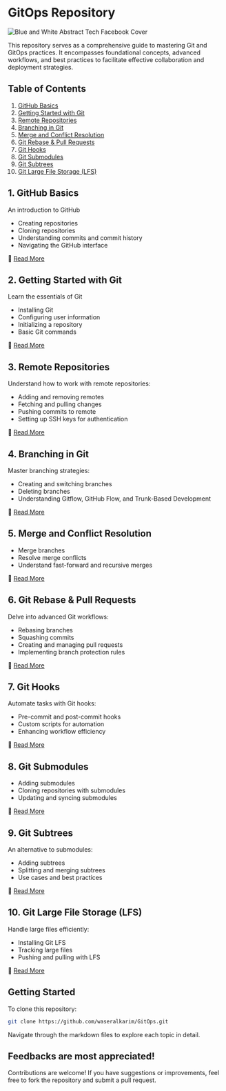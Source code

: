 # GitOps Repository

![Blue and White Abstract Tech Facebook Cover](https://github.com/user-attachments/assets/f410688a-59e7-4dc3-98c9-942c5fb780ac)

This repository serves as a comprehensive guide to mastering Git and GitOps practices. It encompasses foundational concepts, advanced workflows, and best practices to facilitate effective collaboration and deployment strategies.

##  Table of Contents

1. [GitHub Basics](01-github-basics.md)
2. [Getting Started with Git](02-getting-started.md)
3. [Remote Repositories](03-remote-repository.md)
4. [Branching in Git](04-branching-in-git.md)
5. [Merge and Conflict Resolution](05-merge-and-conflict.md)
6. [Git Rebase & Pull Requests](06-git-rebase-pull-request.md)
7. [Git Hooks](07-git-hook.md)
8. [Git Submodules](08-submodule.md)
9. [Git Subtrees](09-subtree.md)
10. [Git Large File Storage (LFS)](10-git-lfs.md)

## 1. GitHub Basics

An introduction to GitHub

- Creating repositories
- Cloning repositories
- Understanding commits and commit history
- Navigating the GitHub interface

📄 [Read More](01-github-basics.md)

## 2. Getting Started with Git

Learn the essentials of Git

- Installing Git
- Configuring user information
- Initializing a repository
- Basic Git commands

📄 [Read More](02-getting-started.md)

## 3. Remote Repositories

Understand how to work with remote repositories:

- Adding and removing remotes
- Fetching and pulling changes
- Pushing commits to remote
- Setting up SSH keys for authentication

📄 [Read More](03-remote-repository.md)

## 4. Branching in Git

Master branching strategies:

- Creating and switching branches
- Deleting branches
- Understanding Gitflow, GitHub Flow, and Trunk-Based Development

📄 [Read More](04-branching-in-git.md)

## 5. Merge and Conflict Resolution

- Merge branches
- Resolve merge conflicts
- Understand fast-forward and recursive merges

📄 [Read More](05-merge-and-conflict.md)

## 6. Git Rebase & Pull Requests

Delve into advanced Git workflows:

- Rebasing branches
- Squashing commits
- Creating and managing pull requests
- Implementing branch protection rules

📄 [Read More](06-git-rebase-pull-request.md)

## 7. Git Hooks

Automate tasks with Git hooks:

- Pre-commit and post-commit hooks
- Custom scripts for automation
- Enhancing workflow efficiency

📄 [Read More](07-git-hook.md)

## 8. Git Submodules

- Adding submodules
- Cloning repositories with submodules
- Updating and syncing submodules

📄 [Read More](08-submodule.md)

## 9. Git Subtrees

An alternative to submodules:

- Adding subtrees
- Splitting and merging subtrees
- Use cases and best practices

📄 [Read More](09-subtree.md)

## 10. Git Large File Storage (LFS)

Handle large files efficiently:

- Installing Git LFS
- Tracking large files
- Pushing and pulling with LFS

📄 [Read More](10-git-lfs.md)

## Getting Started

To clone this repository:

```bash
git clone https://github.com/waseralkarim/GitOps.git

```

Navigate through the markdown files to explore each topic in detail.

## Feedbacks are most appreciated!

Contributions are welcome! If you have suggestions or improvements, feel free to fork the repository and submit a pull request.
